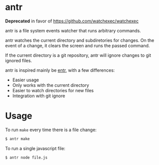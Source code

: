 # antr

**Deprecated** in favor of https://github.com/watchexec/watchexec

antr is a file system events watcher that runs arbitrary commands.

antr watches the current directory and subdiretories for changes. On the event
of a change, it clears the screen and runs the passed command.

If the current directory is a git repository, antr will ignore changes to
git ignored files.

antr is inspired mainly be [entr](http://entrproject.org/), with a few
differences:

- Easier usage
- Only works with the current directory
- Easier to watch directories for new files
- Integration with git ignore

# Usage

To run `make` every time there is a file change:

~~~sh
$ antr make
~~~

To run a single javascript file:

~~~sh
$ antr node file.js
~~~
